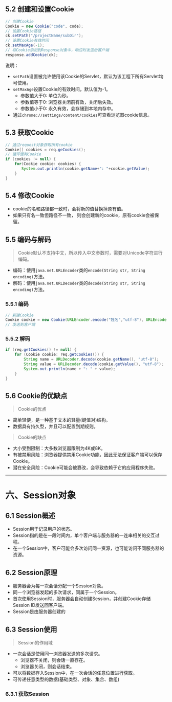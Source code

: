 ## 5.2 创建和设置Cookie

```java
// 创建Cookie
Cookie = new Cookie("code", code);
// 设置Cookie路径
ck.setPath("/projectName/subDir");
// 设置Cookie有效时间
ck.setMaxAge(-1);
// 将Cookie添加到Response对象中，响应时发送给客户端
response.addCookie(ck);
```

说明：

- `setPath`设置被允许使用该Cookie的Servlet，默认为该工程下所有Servlet均可使用。
- `setMaxAge`设置Cookie的有效时间，默认值为-1。
  - 参数值大于0: 单位为秒。
  - 参数值等于0: 浏览器关闭前有效，关闭后失效。
  - 参数值小于0: 永久有效，会存储到本地内存中。
- 通过`chrome://settings/content/cookies`可查看浏览器cookie信息。   

## 5.3 获取Cookie

```java
// 通过request对象获取所有cookie
Cookie[] cookies = req.geCookies();
// 循环便利Cookie
if (cookies != null) {
    for(Cookie cookie: cookies) {
 	   System.out.println(cookie.getName+": "+cookie.getValue);
	}
}
```

## 5.4 修改Cookie

- cookie的名和路径都一致时，会将新的值替换掉原有值。
- 如果只有名一致但路径不一致， 则会创建新的cookie，原有cookie会被保留。

## 5.5 编码与解码

> Cookie默认不支持中文，所以传入中文参数时，需要对Unicode字符进行编码。

- 编码：使用`java.net.URLEncoder`类的`encode(String str, String encoding)`方法。
- 解码：使用`java.net.URLDecoder`类的`decode(String str, String encoding)`方法。

### 5.5.1 编码

```java
// 新建Cookie
Cookie cookie = new Cookie(URLEncoder.encode("姓名","utf-8"), URLEncoder.encode("张三","utf-8"));
// 发送到客户端
```

### 5.5.2 解码

```java
if (req.getCookies() != null) {
    for (Cookie cookie: req.getCookies()) {
        String name = URLDecoder.decode(cookie.getName(), "utf-8");
        String value = URLDecoder.decode(cookie.getValue(), "utf-8");
        System.out.println(name + ": " + value);
    }
}
```

## 5.6 Cookie的优缺点

> Cookie的优点

- 简单轻便，是一种基于文本的轻量(键值对)结构。
- 数据具有持久型，并且可以配置到期规则。

> Cookie的缺点

- 大小受到限制：大多数浏览器限制为4K或8K。
- 有被禁用风险：浏览器提供禁用Cookie功能，因此无法保证客户端可以保存Cookie。
- 潜在安全风险：Cookie可能会被篡改，会导致依赖于它的应用程序失败。

------

# 六、Session对象

## 6.1 Session概述

- Session用于记录用户的状态。
- Session指的是在一段时间内，单个客户端与服务器的一连串相关的交互过程。
- 在一个Session中，客户可能会多次访问同一资源，也可能访问不同服务器的资源。

## 6.2 Session原理

- 服务器会为每一次会话分配一个Session对象。
- 同一个浏览器发起的多次请求，同属于一个Session。
- 首次使用Session时，服务器会自动创建Session，并创建Cookie存储Session ID发送回客户端。
- Session是由服务器创建的

## 6.3 Session使用

> Session的作用域

- 一次会话是使用同一浏览器发送的多次请求。
  - 浏览器不关闭，则会话一直存在。
  - 浏览器关闭，则会话结束。
- 可以将数据存入Session中，在一次会话的任意位置进行获取。
- 可传递任意类型的数据(基础类型、对象、集合、数组)

### 6.3.1 获取Session

